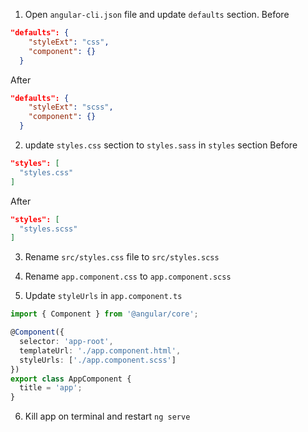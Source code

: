 1. Open `angular-cli.json` file and update `defaults` section.
Before
```json
"defaults": {
    "styleExt": "css",
    "component": {}
  }
```
After
```json
"defaults": {
    "styleExt": "scss",
    "component": {}
  }
```
2. update `styles.css` section  to `styles.sass` in `styles` section
Before
```json
"styles": [
  "styles.css"
]
```
After
```json
"styles": [
  "styles.scss"
]
```
3. Rename `src/styles.css` file to `src/styles.scss`

4. Rename `app.component.css` to `app.component.scss`

5. Update `styleUrls` in `app.component.ts`
```ts
import { Component } from '@angular/core';

@Component({
  selector: 'app-root',
  templateUrl: './app.component.html',
  styleUrls: ['./app.component.scss']
})
export class AppComponent {
  title = 'app';
}

```
6. Kill app on terminal and restart `ng serve`